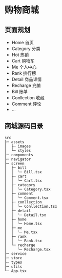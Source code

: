 # 购物商城

## 页面规划

- Home 首页
- Category 分类
- Hot 热销
- Cart 购物车
- Me 个人中心
- Rank 排行榜
- Detail 商品详情
- Recharge 充值
- Bill 账单
- Conllection 收藏
- Comment 评论
- ...

## 商城源码目录

```tree
src                       
├─ assets                 
│  ├─ images              
│  └─ styles              
├─ components             
├─ navigator              
├─ screen                 
│  ├─ bill                
│  │  └─ Bill.tsx         
│  ├─ cart                
│  │  └─ Cart.tsx         
│  ├─ category            
│  │  └─ Category.tsx     
│  ├─ comment             
│  │  └─ Comment.tsx      
│  ├─ conllection         
│  │  └─ Conllection.tsx  
│  ├─ detail              
│  │  └─ Detail.tsx       
│  ├─ home                
│  │  └─ Home.tsx         
│  ├─ me                  
│  │  └─ Me.tsx           
│  ├─ rank                
│  │  └─ Rank.tsx         
│  └─ recharge            
│     └─ Recharge.tsx     
├─ service                
├─ store                  
├─ types                  
├─ utils                  
└─ App.tsx                

```
